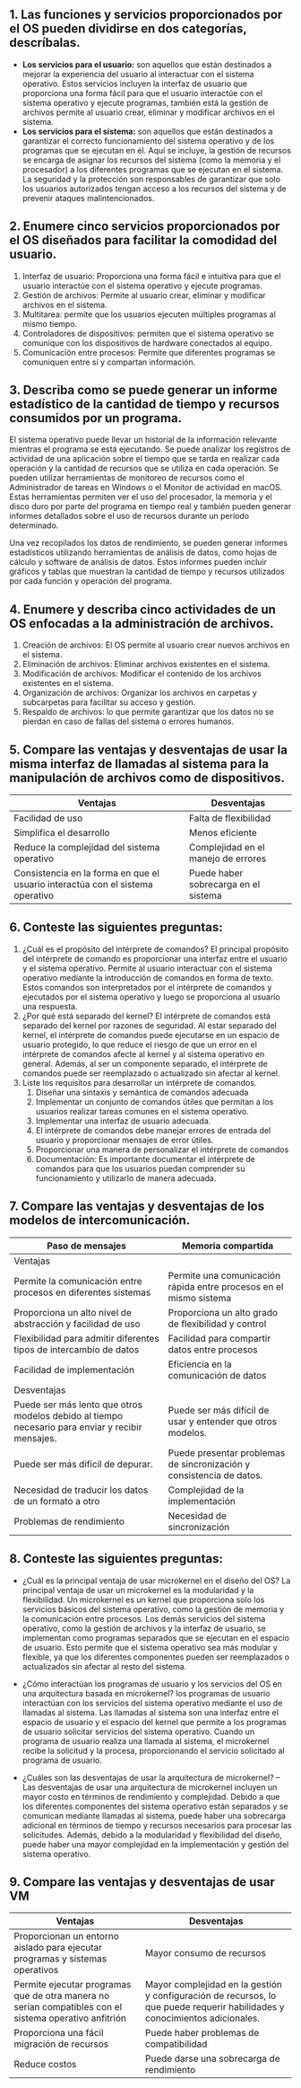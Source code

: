 ## 1.	Las funciones y servicios proporcionados por el OS pueden dividirse en dos categorías, descríbalas.
- **Los servicios para el usuario:** son aquellos que están destinados a mejorar la experiencia del usuario al interactuar con el sistema operativo. Estos servicios incluyen la interfaz de usuario que proporciona una forma fácil para que el usuario interactúe con el sistema operativo y ejecute programas, también está la gestión de archivos permite al usuario crear, eliminar y modificar archivos en el sistema.
- **Los servicios para el sistema:**  son aquellos que están destinados a garantizar el correcto funcionamiento del sistema operativo y de los programas que se ejecutan en él. Aquí se incluye, la gestión de recursos se encarga de asignar los recursos del sistema (como la memoria y el procesador) a los diferentes programas que se ejecutan en el sistema. La seguridad y la protección son responsables de garantizar que solo los usuarios autorizados tengan acceso a los recursos del sistema y de prevenir ataques malintencionados.

## 2.	Enumere cinco servicios proporcionados por el OS diseñados para facilitar la comodidad del usuario. 
1.	Interfaz de usuario: Proporciona una forma fácil e intuitiva para que el usuario interactúe con el sistema operativo y ejecute programas.
2.	Gestión de archivos: Permite al usuario crear, eliminar y modificar archivos en el sistema.
3.	Multitarea: permite que los usuarios ejecuten múltiples programas al mismo tiempo.
4.	Controladores de dispositivos: permiten que el sistema operativo se comunique con los dispositivos de hardware conectados al equipo.
5.	Comunicación entre procesos: Permite que diferentes programas se comuniquen entre sí y compartan información.

## 3.	Describa como se puede generar un informe estadístico de la cantidad de tiempo y recursos consumidos por un programa. 
<p>El sistema operativo puede llevar un historial de la información relevante mientras el programa se está ejecutando. Se puede analizar los registros de actividad de una aplicación sobre el tiempo que se tarda en realizar cada operación y la cantidad de recursos que se utiliza en cada operación. Se pueden utilizar herramientas de monitoreo de recursos como el Administrador de tareas en Windows o el Monitor de actividad en macOS. Estas herramientas permiten ver el uso del procesador, la memoria y el disco duro por parte del programa en tiempo real y también pueden generar informes detallados sobre el uso de recursos durante un período determinado.</p>
<p>Una vez recopilados los datos de rendimiento, se pueden generar informes estadísticos utilizando herramientas de análisis de datos, como hojas de cálculo y software de análisis de datos. Estos informes pueden incluir gráficos y tablas que muestran la cantidad de tiempo y recursos utilizados por cada función y operación del programa.</p>

## 4.	Enumere y describa cinco actividades de un OS enfocadas a la administración de archivos.
1.	Creación de archivos: El OS permite al usuario crear nuevos archivos en el sistema.
2.	Eliminación de archivos: Eliminar archivos existentes en el sistema.
3.	Modificación de archivos: Modificar el contenido de los archivos existentes en el sistema.
4.	Organización de archivos: Organizar los archivos en carpetas y subcarpetas para facilitar su acceso y gestión.
5.	Respaldo de archivos: lo que permite garantizar que los datos no se pierdan en caso de fallas del sistema o errores humanos. 

## 5.	Compare las ventajas y desventajas de usar la misma interfaz de llamadas al sistema para la manipulación de archivos como de dispositivos. 
<table>
  <thead>
    <tr>
      <th>Ventajas</th>
      <th>Desventajas</th>
    </tr>
  </thead>
  <tbody>
    <tr>
      <td>Facilidad de uso</td>
      <td>Falta de flexibilidad</td>
    </tr>
    <tr>
      <td>Simplifica el desarrollo</td>
      <td>Menos eficiente</td>
    </tr>
    <tr>
      <td>Reduce la complejidad del sistema operativo</td>
      <td>Complejidad en el manejo de errores</td>
    </tr>
    <tr>
      <td>Consistencia en la forma en que el usuario interactúa con el sistema operativo</td>
      <td>Puede haber sobrecarga en el sistema</td>
    </tr>
  </tbody>
</table>


## 6.	Conteste las siguientes preguntas: 

<ol>
  <li>¿Cuál es el propósito del intérprete de comandos? 
El principal propósito del intérprete de comando es proporcionar una interfaz entre el usuario y el sistema operativo. Permite al usuario interactuar con el sistema operativo mediante la introducción de comandos en forma de texto. Estos comandos son interpretados por el intérprete de comandos y ejecutados por el sistema operativo y luego se proporciona al usuario una respuesta.</li>
  <li>¿Por qué está separado del kernel? 
El intérprete de comandos está separado del kernel por razones de seguridad. Al estar separado del kernel, el intérprete de comandos puede ejecutarse en un espacio de usuario protegido, lo que reduce el riesgo de que un error en el intérprete de comandos afecte al kernel y al sistema operativo en general. Además, al ser un componente separado, el intérprete de comandos puede ser reemplazado o actualizado sin afectar al kernel.</li>
  <li>Liste los requisitos para desarrollar un intérprete de comandos.
    <ol>
      <li>Diseñar una sintaxis y semántica de comandos adecuada</li>
      <li>Implementar un conjunto de comandos útiles que permitan a los usuarios realizar tareas comunes en el sistema operativo.
</li>
      <li>Implementar una interfaz de usuario adecuada.
</li>
      <li>El intérprete de comandos debe manejar errores de entrada del usuario y proporcionar mensajes de error útiles.
</li>
      <li>Proporcionar una manera de personalizar el intérprete de comandos
</li>
      <li>Documentación: Es importante documentar el intérprete de comandos para que los usuarios puedan comprender su funcionamiento y utilizarlo de manera adecuada. 
</li>
    </ol>
  </li>
</ol>


## 7.	Compare las ventajas y desventajas de los modelos de intercomunicación.
<table>
  <thead>
    <tr>
      <th>Paso de mensajes</th>
      <th>Memoria compartida</th>
    </tr>
  </thead>
  <tbody>
    <tr>
      <td>Ventajas</td>
      <td></td>
    </tr>
    <tr>
      <td>Permite la comunicación entre procesos en diferentes sistemas</td>
      <td>Permite una comunicación rápida entre procesos en el mismo sistema</td>
    </tr>
    <tr>
      <td>Proporciona un alto nivel de abstracción y facilidad de uso</td>
      <td>Proporciona un alto grado de flexibilidad y control</td>
    </tr>
    <tr>
      <td>Flexibilidad para admitir diferentes tipos de intercambio de datos</td>
      <td>Facilidad para compartir datos entre procesos</td>
    </tr>
    <tr>
      <td>Facilidad de implementación</td>
      <td>Eficiencia en la comunicación de datos</td>
    </tr>
    <tr>
      <td>Desventajas</td>
      <td></td>
    </tr>
    <tr>
      <td>Puede ser más lento que otros modelos debido al tiempo necesario para enviar y recibir mensajes.</td>
      <td>Puede ser más difícil de usar y entender que otros modelos.</td>
    </tr>
    <tr>
      <td>Puede ser más difícil de depurar.</td>
      <td>Puede presentar problemas de sincronización y consistencia de datos.</td>
    </tr>
    <tr>
      <td>Necesidad de traducir los datos de un formato a otro</td>
      <td>Complejidad de la implementación</td>
    </tr>
    <tr>
      <td>Problemas de rendimiento</td>
      <td>Necesidad de sincronización</td>
    </tr>
  </tbody>
</table>


## 8.	Conteste las siguientes preguntas: 
- ¿Cuál es la principal ventaja de usar microkernel en el diseño del OS? 
La principal ventaja de usar un microkernel es la modularidad y la flexibilidad. Un microkernel es un kernel que proporciona solo los servicios básicos del sistema operativo, como la gestión de memoria y la comunicación entre procesos. Los demás servicios del sistema operativo, como la gestión de archivos y la interfaz de usuario, se implementan como programas separados que se ejecutan en el espacio de usuario. Esto permite que el sistema operativo sea más modular y flexible, ya que los diferentes componentes pueden ser reemplazados o actualizados sin afectar al resto del sistema.


- ¿Cómo interactúan los programas de usuario y los servicios del OS en una arquitectura basada en microkernel? 
los programas de usuario interactúan con los servicios del sistema operativo mediante el uso de llamadas al sistema. Las llamadas al sistema son una interfaz entre el espacio de usuario y el espacio del kernel que permite a los programas de usuario solicitar servicios del sistema operativo. Cuando un programa de usuario realiza una llamada al sistema, el microkernel recibe la solicitud y la procesa, proporcionando el servicio solicitado al programa de usuario.

- ¿Cuáles son las desventajas de usar la arquitectura de microkernel? –
Las desventajas de usar una arquitectura de microkernel incluyen un mayor costo en términos de rendimiento y complejidad. Debido a que los diferentes componentes del sistema operativo están separados y se comunican mediante llamadas al sistema, puede haber una sobrecarga adicional en términos de tiempo y recursos necesarios para procesar las solicitudes. Además, debido a la modularidad y flexibilidad del diseño, puede haber una mayor complejidad en la implementación y gestión del sistema operativo.

## 9.	Compare las ventajas y desventajas de usar VM
<table>
  <thead>
    <tr>
      <th>Ventajas</th>
      <th>Desventajas</th>
    </tr>
  </thead>
  <tbody>
    <tr>
      <td>Proporcionan un entorno aislado para ejecutar programas y sistemas operativos</td>
      <td>Mayor consumo de recursos </td>
    </tr>
    <tr>
      <td>Permite ejecutar programas que de otra manera no serían compatibles con el sistema operativo anfitrión</td>
      <td>Mayor complejidad en la gestión y configuración de recursos, lo que puede requerir habilidades y conocimientos adicionales.</td>
    </tr>
    <tr>
      <td>Proporciona una fácil migración de recursos</td>
      <td>Puede haber problemas de compatibilidad</td>
    </tr>
    <tr>
      <td>Reduce costos</td>
      <td>Puede darse una sobrecarga de rendimiento</td>
    </tr>
  </tbody>
</table>

